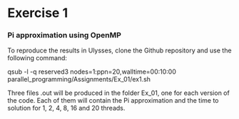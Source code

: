 # Exercise 1

### Pi approximation using OpenMP

To reproduce the results in Ulysses, clone the Github repository and use the following command:

qsub -l -q reserved3 nodes=1:ppn=20,walltime=00:10:00 parallel_programming/Assignments/Ex_01/ex1.sh

Three files .out will be produced in the folder Ex_01, one for each version of the code. 
Each of them will contain the Pi approximation and the time to solution for 1, 2, 4, 8, 16 and 20 threads. 

